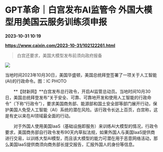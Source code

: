 # GPT革命｜白宫发布AI监管令 外国大模型用美国云服务训练须申报

**2023-10-31 10:19**

**https://www.caixin.com/2023-10-31/102122261.html**

> 白宫还要求，美国大模型发布前须向政府报备

  

![](https://img.caixin.com/2023-10-31/169874675621769_840_560.jpg)

当地时间2023年10月30日，美国华盛顿，美国总统拜登签署了一项关于人工智能(AI)的行政命令。图：IC PHOTO

  

　　**【财新网】**白宫发布总行政令，开启AI监管总动员。当地时间10月30日，美国总统拜登发布“关于安全、可靠、可靠地开发和使用人工智能的行政命令”（下称“行政令”），要求美国商务部、能源部和国土安全部等部门展开行动，保护美国人免受人工智能（AI）系统的潜在风险。该行政令长达上百页，白宫称，这是有史以来在AI领域最全面的行动。

　　对于外国人使用美国IaaS（基础设施即服务）来训练AI大模型的情况，行政令要求，美国商务部自行政令发布90天内草拟法规，如果外国人与美国IaaS提供商进行交易，以训练大型AI模型，而且该大模型的能力可潜在用于恶意网络活动，那么美国IaaS提供商须向商务部长提交报告，汇报外国人的身份等信息。